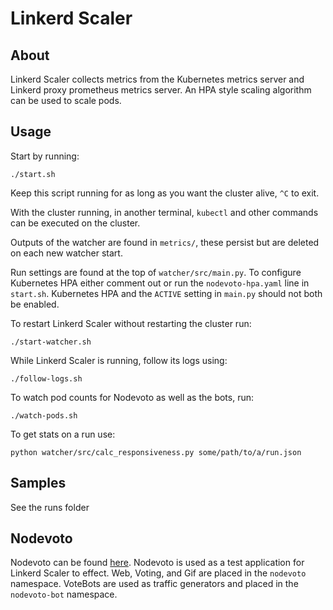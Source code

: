 # Linkerd Scaler

## About
Linkerd Scaler collects metrics from the Kubernetes metrics server and Linkerd proxy prometheus metrics server. An HPA style scaling algorithm can be used to scale pods.

## Usage
Start by running:
```
./start.sh
```

Keep this script running for as long as you want the cluster alive, `^C` to exit.

With the cluster running, in another terminal, `kubectl` and other commands can be executed on the cluster.

Outputs of the watcher are found in `metrics/`, these persist but are deleted on each new watcher start.

Run settings are found at the top of `watcher/src/main.py`. To configure Kubernetes HPA either comment out or run the `nodevoto-hpa.yaml` line in `start.sh`. Kubernetes HPA and the `ACTIVE` setting in `main.py` should not both be enabled.

To restart Linkerd Scaler without restarting the cluster run:
```
./start-watcher.sh
```

While Linkerd Scaler is running, follow its logs using:
```
./follow-logs.sh
```

To watch pod counts for Nodevoto as well as the bots, run:
```
./watch-pods.sh
```

To get stats on a run use:
```
python watcher/src/calc_responsiveness.py some/path/to/a/run.json
```

## Samples
See the runs folder

## Nodevoto
Nodevoto can be found [here](https://github.com/sourishkrout/nodevoto). Nodevoto is used as a test application for Linkerd Scaler to effect. Web, Voting, and Gif are placed in the `nodevoto` namespace. VoteBots are used as traffic generators and placed in the `nodevoto-bot` namespace.
